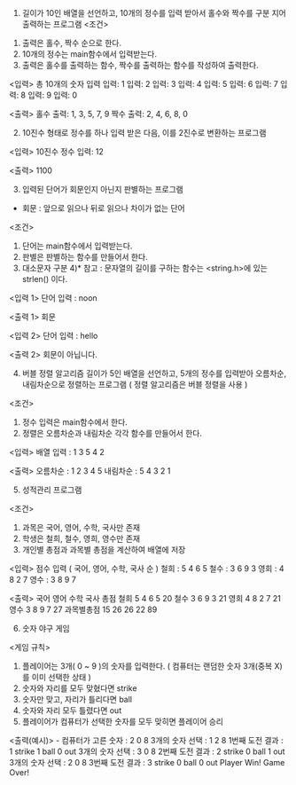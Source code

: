 1. 길이가 10인 배열을 선언하고, 10개의 정수를 입력 받아서 홀수와 짝수를 구분 지어 출력하는 프로그램
<조건>
1) 출력은 홀수, 짝수 순으로 한다.
2) 10개의 정수는 main함수에서 입력받는다.
3) 출력은 홀수를 출력하는 함수, 짝수를 출력하는 함수를 작성하여 출력한다.

<입력>
총 10개의 숫자 입력
입력: 1
입력: 2
입력: 3
입력: 4
입력: 5
입력: 6
입력: 7
입력: 8
입력: 9
입력: 0

<출력>
홀수 출력: 1, 3, 5, 7, 9
짝수 출력: 2, 4, 6, 8, 0

2. 10진수 형태로 정수를 하나 입력 받은 다음, 이를 2진수로 변환하는 프로그램

<입력>
10진수 정수 입력: 12

<출력>
1100

3. 입력된 단어가 회문인지 아닌지 판별하는 프로그램
* 회문 : 앞으로 읽으나 뒤로 읽으나 차이가 없는 단어

<조건>
1) 단어는 main함수에서 입력받는다.
2) 판별은 판별하는 함수를 만들어서 한다.
3) 대소문자 구분
4)* 참고 : 문자열의 길이를 구하는 함수는 <string.h>에 있는 strlen() 이다.

<입력 1>
단어 입력 : noon

<출력 1>
회문

<입력 2>
단어 입력 : hello

<출력 2>
회문이 아닙니다.

4. 버블 정렬 알고리즘
길이가 5인 배열을 선언하고, 5개의 정수를 입력받아 오름차순, 내림차순으로 정렬하는 프로그램 ( 정렬 알고리즘은 버블 정렬을 사용 )

<조건>
1) 정수 입력은 main함수에서 한다.
2) 정렬은 오름차순과 내림차순 각각 함수를 만들어서 한다.

<입력>
배열 입력 : 1 3 5 4 2

<출력>
오름차순 : 1 2 3 4 5
내림차순 : 5 4 3 2 1

5. 성적관리 프로그램

<조건>
1) 과목은 국어, 영어, 수학, 국사만 존재
2) 학생은 철희, 철수, 영희, 영수만 존재
3) 개인별 총점과 과목별 총점을 계산하여 배열에 저장

<입력>
점수 입력 ( 국어, 영어, 수학, 국사 순 )
철희 : 5 4 6 5
철수 : 3 6 9 3
영희 : 4 8 2 7
영수 : 3 8 9 7

<출력>
	국어	영어	수학	국사	총점
철희	5	4	6	5	20
철수	3	6	9	3	21
영희	4	8	2	7	21	
영수	3	8	9	7	27
과목별총점	15	26	26	22	89

6. 숫자 야구 게임

<게임 규칙>
1) 플레이어는 3개( 0 ~ 9 )의 숫자를 입력한다. ( 컴퓨터는 랜덤한 숫자 3개(중복 X)를 이미 선택한 상태 )
2) 숫자와 자리를 모두 맞혔다면 strike
3) 숫자만 맞고, 자리가 틀리다면 ball
4) 숫자와 자리 모두 틀렸다면 out
5) 플레이어가 컴퓨터가 선택한 숫자를 모두 맞히면 플레이어 승리

<출력(예시)> - 컴퓨터가 고른 숫자 : 2 0 8
3개의 숫자 선택 : 1 2 8
1번째 도전 결과 : 1 strike 1 ball 0 out
3개의 숫자 선택 : 3 0 8
2번째 도전 결과 : 2 strike 0 ball 1 out
3개의 숫자 선택 : 2 0 8
3번째 도전 결과 : 3 strike 0 ball 0 out
Player Win!
Game Over!